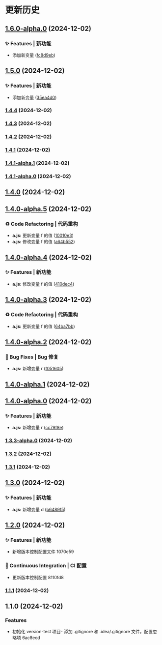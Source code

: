 # 更新历史 


## [1.6.0-alpha.0](https://github.com/spark-hou/version-test/compare/v1.5.0...v1.6.0-alpha.0) (2024-12-02)


### ✨ Features | 新功能

* 添加新变量 ([fc8d9eb](https://github.com/spark-hou/version-test/commit/fc8d9eb0968739d6cac1c31017e929ab644f8e92))

## [1.5.0](https://github.com/spark-hou/version-test/compare/v1.4.4...v1.5.0) (2024-12-02)


### ✨ Features | 新功能

* 添加新变量 ([35ea4d0](https://github.com/spark-hou/version-test/commit/35ea4d076f71e842c6ef0949c8795911b1f1cbce))

### [1.4.4](https://github.com/spark-hou/version-test/compare/v1.4.3...v1.4.4) (2024-12-02)

### [1.4.3](https://github.com/spark-hou/version-test/compare/v1.4.2...v1.4.3) (2024-12-02)

### [1.4.2](https://github.com/spark-hou/version-test/compare/v1.4.1...v1.4.2) (2024-12-02)

### [1.4.1](https://github.com/spark-hou/version-test/compare/v1.4.1-alpha.1...v1.4.1) (2024-12-02)

### [1.4.1-alpha.1](https://github.com/spark-hou/version-test/compare/v1.4.1-alpha.0...v1.4.1-alpha.1) (2024-12-02)

### [1.4.1-alpha.0](https://github.com/spark-hou/version-test/compare/v1.4.0...v1.4.1-alpha.0) (2024-12-02)

## [1.4.0](https://github.com/spark-hou/version-test/compare/v1.4.0-alpha.5...v1.4.0) (2024-12-02)

## [1.4.0-alpha.5](https://github.com/spark-hou/version-test/compare/v1.4.0-alpha.4...v1.4.0-alpha.5) (2024-12-02)


### ♻ Code Refactoring | 代码重构

* **a.js:** 更新变量 f 的值 ([10010e3](https://github.com/spark-hou/version-test/commit/10010e33e203764492d9696a180f8cd673c81797))
* **a.js:** 修改变量 f 的值 ([a64b552](https://github.com/spark-hou/version-test/commit/a64b5520206003c63502fe03872909de5c01571f))

## [1.4.0-alpha.4](https://github.com/spark-hou/version-test/compare/v1.4.0-alpha.3...v1.4.0-alpha.4) (2024-12-02)


### ✨ Features | 新功能

* **a.js:** 修改变量 f 的值 ([410dec4](https://github.com/spark-hou/version-test/commit/410dec4eb24f8fa4666b9ffa0dc6e89d850e08d8))

## [1.4.0-alpha.3](https://github.com/spark-hou/version-test/compare/v1.4.0-alpha.2...v1.4.0-alpha.3) (2024-12-02)


### ♻ Code Refactoring | 代码重构

* **a.js:** 更新变量 f 的值 ([64ba7bb](https://github.com/spark-hou/version-test/commit/64ba7bb4a9200f180bc5feba659a2346b469683c))

## [1.4.0-alpha.2](https://github.com/spark-hou/version-test/compare/v1.4.0-alpha.1...v1.4.0-alpha.2) (2024-12-02)


### 🐛 Bug Fixes | Bug 修复

* **a.js:** 新增变量 r ([f051605](https://github.com/spark-hou/version-test/commit/f0516052b6632adb9fa3ce3e82bb3159032cfdf2))

## [1.4.0-alpha.1](https://github.com/spark-hou/version-test/compare/v1.4.0-alpha.0...v1.4.0-alpha.1) (2024-12-02)

## [1.4.0-alpha.0](https://github.com/spark-hou/version-test/compare/v1.3.3-alpha.0...v1.4.0-alpha.0) (2024-12-02)


### ✨ Features | 新功能

* **a.js:** 新增变量 r ([cc79f8e](https://github.com/spark-hou/version-test/commit/cc79f8e05e58f87b5ffc6eeaa63fb68c2ad6821f))

### [1.3.3-alpha.0](https://github.com/spark-hou/version-test/compare/v1.3.2...v1.3.3-alpha.0) (2024-12-02)

### [1.3.2](https://github.com/spark-hou/version-test/compare/v1.3.1...v1.3.2) (2024-12-02)

### [1.3.1](https://github.com/spark-hou/version-test/compare/v1.3.0...v1.3.1) (2024-12-02)

## [1.3.0](https://github.com/spark-hou/version-test/compare/v1.2.0...v1.3.0) (2024-12-02)


### ✨ Features | 新功能

* **a.js:** 新增变量 d ([b6489f5](https://github.com/spark-hou/version-test/commit/b6489f50eb711761d39313249eb27f927f812679))

## [1.2.0](///compare/v1.1.1...v1.2.0) (2024-12-02)


### ✨ Features | 新功能

* 新增版本控制配置文件 1070e59


### 🔧 Continuous Integration | CI 配置

* 更新版本控制配置 8110fd8

### [1.1.1](///compare/v1.1.0...v1.1.1) (2024-12-02)

## 1.1.0 (2024-12-02)


### Features

* 初始化 version-test 项目- 添加 .gitignore 和 .idea/.gitignore 文件，配置忽略项 6ac8ecd
